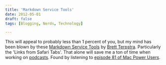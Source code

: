 ```yaml
---
title: 'Markdown Service Tools'
date: 2012-05-01
draft: false
tags: [Blogging, Nerds, Technology]

---
```


This will appeal to probably less than 1 percent of you, but my mind has been blown by these [Markdown Service Tools](http://brettterpstra.com/project/markdown-service-tools/) by [Brett Terpstra](http://brettterpstra.com). Particularly the 'Links from Safari Tabs'. That alone will save me a ton of time when working on [podcasts](http://ssktn.com). Found by listening to [episode 81 of Mac Power Users](http://5by5.tv/mpu/81).